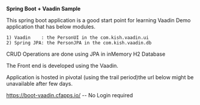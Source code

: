 **Spring Boot + Vaadin Sample**

This spring boot application is a good start point for learning Vaadin Demo application that has below modules.

    1) Vaadin    : the PersonUI in the com.kish.vaadin.ui
    2) Spring JPA: the PersonJPA in the com.kish.vaadin.db

CRUD Operations are done using JPA  in inMemory H2 Database

The Front end is developed using the Vaadin.

Application is hosted in pivotal (using the trail period)the url below might be unavailable after few days.

https://boot-vaadin.cfapps.io/ -- No Login required


